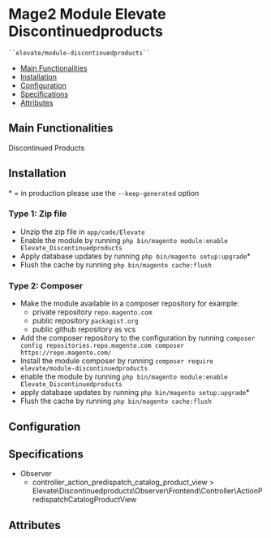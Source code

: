 # Mage2 Module Elevate Discontinuedproducts

    ``elevate/module-discontinuedproducts``

 - [Main Functionalities](#markdown-header-main-functionalities)
 - [Installation](#markdown-header-installation)
 - [Configuration](#markdown-header-configuration)
 - [Specifications](#markdown-header-specifications)
 - [Attributes](#markdown-header-attributes)


## Main Functionalities
Discontinued Products

## Installation
\* = in production please use the `--keep-generated` option

### Type 1: Zip file

 - Unzip the zip file in `app/code/Elevate`
 - Enable the module by running `php bin/magento module:enable Elevate_Discontinuedproducts`
 - Apply database updates by running `php bin/magento setup:upgrade`\*
 - Flush the cache by running `php bin/magento cache:flush`

### Type 2: Composer

 - Make the module available in a composer repository for example:
    - private repository `repo.magento.com`
    - public repository `packagist.org`
    - public github repository as vcs
 - Add the composer repository to the configuration by running `composer config repositories.repo.magento.com composer https://repo.magento.com/`
 - Install the module composer by running `composer require elevate/module-discontinuedproducts`
 - enable the module by running `php bin/magento module:enable Elevate_Discontinuedproducts`
 - apply database updates by running `php bin/magento setup:upgrade`\*
 - Flush the cache by running `php bin/magento cache:flush`


## Configuration




## Specifications

 - Observer
	- controller_action_predispatch_catalog_product_view > Elevate\Discontinuedproducts\Observer\Frontend\Controller\ActionPredispatchCatalogProductView


## Attributes



